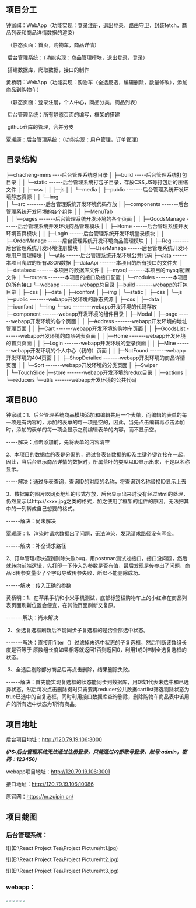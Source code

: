 ## 项目分工

钟家祺：WebApp（功能实现：登录注册，退出登录，路由守卫，封装fetch，商品列表和商品详情数据的渲染）

​                               （静态页面：首页，购物车，商品详情）

​               后台管理系统：（功能实现：商品管理模块，退出登录，登录）

​               搭建数据库，爬取数据，接口的制作



黄桥明：WebApp（功能实现：购物车（全选反选，编辑删除，数量修改），添加商品到购物车）

​                               （静态页面：登录注册，个人中心，商品分类，商品列表）

​              后台管理系统：所有静态页面的编写，框架的搭建

​             github仓库的管理，合并分支



覃瑗康：后台管理系统：（功能实现：用户管理，订单管理）



## 目录结构

├─chacheng-mms    ----后台管理系统总目录
│  ├─build    			 -----后台管理系统打包目录
│  │  └─static   		 ------后台管理系统打包子目录，存放CSS,JS等打包后的压缩文件
│  │      ├─css
│  │      ├─js
│  │      └─media
│  ├─public           	-------后台管理系统开发环境静态资源
│  │  └─img     		
│  └─src					--------后台管理系统开发环境代码存放
│      ├─components  -------后台管理系统开发环境的各个组件
│      │  ├─MenuTab  
│      │  └─pages		-------后台管理系统开发环境的各个页面
│      │      ├─GoodsManage  ------后台管理系统开发环境商品管理模块
│      │      ├─Home				------后台管理系统开发环境首页模块
│      │      ├─Login				 ------后台管理系统开发环境登录模块
│      │      ├─OrderManage  ------后台管理系统开发环境商品管理模块
│      │      ├─Reg				  -------后台管理系统开发环境注册模块
│      │      └─UserManage	------后台管理系统开发环境用户管理模块
│      └─utils       					------后台管理系统开发环境公共代码
├─data								  ------本项目爬取的所有JSON数据
├─dataApi							 -------本项目的所有接口的文件夹
│  ├─database					  -------本项目的数据库文件
│  ├─mysql							-------本项目的mysql配置文件
│  └─routers						  -------本项目的接口及接口配置
│      └─modules					-------本项目的所有接口
└─webapp							--------webapp总目录
    ├─build							  -------webapp的打包目录
    │  ├─css
    │  ├─data
    │  ├─iconfont
    │  ├─img
    │  └─static
    │      ├─css
    │      └─js
    ├─public							--------webapp开发环境的静态资源
    │  ├─css
    │  ├─data
    │  ├─iconfont
    │  └─img
    └─src								--------webapp开发环境的代码存放
        ├─component				-------webapp开发环境的组件目录
        │  ├─Modal
        │  ├─page						------webapp开发环境的各个页面
        │  │  ├─Address			  -------webapp开发环境的地址管理页面
        │  │  ├─Cart					 -------webapp开发环境的购物车页面
        │  │  ├─GoodsList			 -------webapp开发环境的商品列表页面
        │  │  ├─Home					 -------webapp开发环境的首页页面
        │  │  ├─Login					-------webapp开发环境的登录页面
        │  │  ├─Mine					 -------webapp开发环境的个人中心（我的）页面
        │  │  ├─NotFound			-------webapp开发环境的404页面
        │  │  ├─ShopDetailed      -------webapp开发环境的商品详情页面
        │  │  └─Sort					 -------webapp开发环境的分类页面
        │  ├─Swiper					
        │  └─TouchSlide
        ├─store							 -------webapp开发环境的redux目录
        │  ├─actions
        │  └─reducers
        └─utils     						-------webapp开发环境的公共代码



## 项目BUG

钟家祺：1、后台管理系统商品模块添加和编辑共用一个表单，而编辑的表单的每一项是有内容的，添加的表单的每一项是空的，因此，当先点击编辑再点击添加时，添加的表单的每一项会显示之前编辑表单的内容，而不显示空。

-----解决：点击添加前，先将表单的内容清空

​				2、本项目的数据库的表是分离的，通过各表各数据的ID及主键外键连接在一起，因此，当后台显示商品详情的数据时，所属茶叶的类型以ID显示出来，不是以名称显示。

-----解决：通过多表查询，查询ID的对应的名称，将查询到名称替换ID显示上去

​				3、数据库的图片以网页地址的形式存放，后台显示出来时没有经过html的处理，仍然显示以http://xxxx.jpg之类的格式，加之使用了框架的组件的原因，无法把其中的一列转成自己想要的格式。

------解决：尚未解决



覃瑗康：1、渲染时请求数据出了问题，无法渲染，发现请求路径没有写全。

------解决：补全请求路径

​			2、订单管理模块遇到删除失败bug，用postman测试过接口，接口没问题，然后就转向前端逻辑，先打印一下传入的参数是否有值，最后发现是传参出了问题，商品id传参变量少了个字母导致传参失败，所以不能删除成功。

------解决：传入正确的参数



黄桥明：1、在苹果手机和小米手机测试，底部标签栏购物车上的小红点在商品列表页面刷新位置会便宜，在其他页面刷新又复原。

-------解决：尚未解决

​			2、全选复选框刷新后不能同步子复选框的是否全部选中状态。

-------解决：直接用filter（）过滤掉未选中状态的子复选框，然后判断该数组长度是否等于     原数组长度如果相等就返回1否则返回0，利用1或0控制全选复选框的状态。

​			3、全选后剔除部分商品后再点击删除，结果删除失败。

------解决：首先能实现复选框的状态能同步到数据库，用0或1代表未选中和已选择状态，然后每次点击删除键时只需要再reducer公共数据cartlist筛选剔除状态为true已选中的自复选框，同时利用接口数据库查询删除，删除购物车商品表中该用户的所有选中状态为1所有商品。



## 项目地址

后台项目地址：http://120.79.19.106:3000

***(PS:后台管理系统无法通过注册登录，只能通过内部账号登录，账号:admin，密码：123456)***

webapp项目地址：http://120.79.19.106:3001

接口地址：http://120.79.19.106:10086

原官网：https://m.zuipin.cn/



## 项目截图

### 后台管理系统：

![](E:\React Project Tea\Project Picture\ht1.jpg)

![](E:\React Project Tea\Project Picture\ht2.jpg)

![](E:\React Project Tea\Project Picture\ht3.jpg)

### webapp：

<img src="E:\React Project Tea\Project Picture\webapp1.jpg" style="zoom:33%;" />

<img src="E:\React Project Tea\Project Picture\webapp2.jpg" style="zoom:33%;" />

<img src="E:\React Project Tea\Project Picture\webapp3.jpg" style="zoom:33%;" />

<img src="E:\React Project Tea\Project Picture\webapp4.jpg" style="zoom:33%;" />

<img src="E:\React Project Tea\Project Picture\webapp5.jpg" style="zoom:33%;" />

<img src="E:\React Project Tea\Project Picture\webapp6.jpg" style="zoom:33%;" />